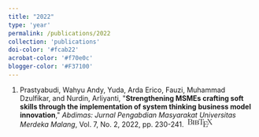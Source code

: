 ```yaml
---
title: "2022"
type: 'year'
permalink: /publications/2022
collection: 'publications'
doi-color: '#fcab22'
acrobat-color: '#f70e0c'
blogger-color: '#F37100'
---
```

1. Prastyabudi, Wahyu Andy, Yuda, Arda Erico, Fauzi, Muhammad Dzulfikar, and Nurdin, Arliyanti, "**Strengthening MSMEs crafting soft skills through the implementation of system thinking business model innovation**," *Abdimas: Jurnal Pengabdian Masyarakat Universitas Merdeka Malang*, Vol. 7, No. 2, 2022, pp. 230-241. &nbsp;<a href='/publications/bibtex#prastyabudi2022strengthening' target='_blank' class='btn btn--mcwbibtex'><img src='../images/BibTeX_logo-16px-high.png'/></a>
